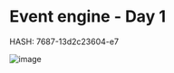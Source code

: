 # Event engine - Day 1
HASH: 7687-13d2c23604-e7

![image](https://user-images.githubusercontent.com/58282807/188838866-7af2f903-d945-4442-bc3e-ffff23af9dd7.png)
